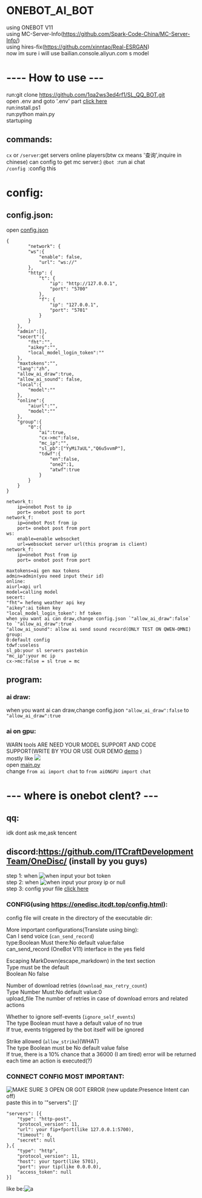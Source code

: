 # ONEBOT_AI_BOT  
using ONEBOT V11   
using MC-Server-Info(https://github.com/Spark-Code-China/MC-Server-Info/)  
using hires-fix(https://github.com/xinntao/Real-ESRGAN)  
now im sure i will use bailian.console.aliyun.com s model
# ---- How to use ---  
run:git clone https://github.com/1qa2ws3ed4rf1/SL_QQ_BOT.git  
open .env and goto '.env' part [click here](##-.env:)  
run:install.ps1  
run:python main.py  
startuping  
## commands:  
`cx` or `/server`:get servers online players(btw cx means '查询',inquire in chinese) can config to get mc server:)
`@bot `:run ai chat  
`/config `:config this
# config:  
## config.json:
open [config.json](config.json)
```
{
        "network": {
        "ws":{
            "enable": false,
            "url": "ws://"
        },
        "http": {
            "t": {
                "ip": "http://127.0.0.1",
                "port": "5700"
            },
            "f": {
                "ip": "127.0.0.1",
                "port": "5701"
            }
        }
    },
    "admin":[],
    "secert":{
        "fht":"",
        "aikey":"",
        "local_model_login_token":""
    },
    "maxtokens":"",
    "lang":"zh",
    "allow_ai_draw":true,
    "allow_ai_sound": false,
    "local":{
        "model":""
    },
    "online":{
        "aiurl":"",
        "model":""
    },
    "group":{
        "0":{
            "ai":true,
            "cx->mc":false,
            "mc_ip":"",
            "sl_pb":["YyMi7aUL","Q6u5vvmP"],
            "tdwf":{
                "en":false,
                "one2":1,
                "atwf":true
            }
        }
    }
}
```
```
network_t:  
    ip=onebot Post to ip   
    port= onebot post to port  
network_f:  
    ip=onebot Post from ip  
    port= onebot post from port  
ws:   
    enable=enable websocket
    url=websocket server url(this program is client)
network_f:  
    ip=onebot Post from ip  
    port= onebot post from port  

maxtokens=ai gen max tokens  
admin=admin(you need input their id)  
online:  
aiurl=api url  
model=calling model  
secert:  
"fht"= hefeng weather api key  
"aikey":ai token key   
"local_model_login_token": hf token  
when you want ai can draw,change config.json `"allow_ai_draw":false` to `"allow_ai_draw":true` 
"allow_ai_sound": allow ai send sound record(ONLY TEST ON QWEN-OMNI)
group:  
0:default config  
tdwf:useless  
sl_pb:your sl servers pastebin  
"mc_ip":your mc ip  
cx->mc:false = sl true = mc  
```
## program: 
### ai draw: 
when you want ai can draw,change config.json `"allow_ai_draw":false` to `"allow_ai_draw":true` 
### ai on gpu:  
WARN tools ARE NEED YOUR MODEL SUPPORT AND CODE SUPPORT(WRITE BY YOU OR USE OUR DEMO [demo](aiONGPU-tools-demo.py) )   
mostly like ![](image-8.png)  
open [main.py](main.py)  
change  `from ai import chat` to `from aiONGPU import chat`  
# --- where is onebot clent? ---  
## qq:
idk dont ask me,ask tencent  
## discord:https://github.com/ITCraftDevelopmentTeam/OneDisc/ (install by you guys)  
step 1: when ![when](image.png) input your bot token  
step 2: when ![when](image-1.png) input your proxy ip or null    
step 3: config your file  [click here](###-CONFIG(using-https://onedisc.itcdt.top/config.html))
### CONFIG(using https://onedisc.itcdt.top/config.html):  
config file will create in the directory of the executable dir:

More important configurations(Translate using bing):  
Can I send voice (`can_send_record`)  
type:Boolean Must there:No default value:false  
can_send_record (OneBot V11) interface in the yes field  

Escaping MarkDown(escape_markdown) in the text section  
Type must be the default  
Boolean No false  
  
Number of download retries (`download_max_retry_count`)  
Type Number Must:No default value:0  
upload_file The number of retries in case of download errors and related   actions  
  
Whether to ignore self-events (`ignore_self_events`)  
The type Boolean must have a default value of no true  
If true, events triggered by the bot itself will be ignored  

Strike allowed (`allow_strike`)(WHAT)  
The type Boolean must be No default value false  
If true, there is a 10% chance that a 36000 (I am tired) error will be   returned each time an action is executed(?)  
### CONNECT CONFIG MOST IMPORTANT:  
![MAKE SURE 3 OPEN OR GOT ERROR](image-2.png) (new update:Presence Intent can off)  
paste this in to '"servers": []'  
```
"servers": [{  
    "type": "http-post",  
    "protocol_version": 11,  
    "url": your fip+fport(like 127.0.0.1:5700),  
    "timeout": 0,   
    "secret": null   
},{  
    "type": "http",  
    "protocol_version": 11,  
    "host": your tport(like 5701),  
    "port": your tip(like 0.0.0.0),  
    "access_token": null  
}]
```
like be:![a](image-6.png)  
  
<div hidden>nerver gonna give you up</div>  